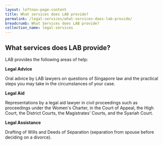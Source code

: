 ```yaml
---
layout: leftnav-page-content
title: What services does LAB provide?
permalink: /legal-services/what-services-does-lab-provide/
breadcrumb: What Services does LAB provide?
collection_name: legal-services
---
```


What services does LAB provide?
---

LAB provides the following areas of help:

**Legal Advice**<br>

Oral advice by LAB lawyers on questions of Singapore law and the practical steps you may take in the circumstances of your case.

**Legal Aid**<br>

Representations by a legal aid lawyer in civil proceedings such as proceedings under the Women's Charter, in the Court of Appeal, the High Court, the District Courts, the Magistrates’ Courts, and the Syariah Court.

**Legal Assistance**<br>

Drafting of Wills and Deeds of Separation (separation from spouse before deciding on a divorce).
